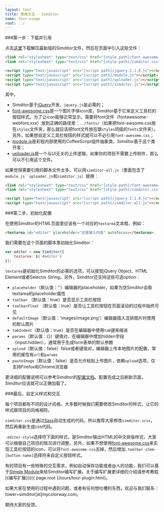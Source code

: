 ```yaml
---
layout: tour
title: 使用方法 - Simditor
name: tour-usage
root: ../
---
```


###第一步：下载并引用

点击[这里](#)下载解压最新版的Simditor文件，然后在页面中引入这些文件：

```html
<link rel="stylesheet" type="text/css" href="[style path]/font-awesome.css" />
<link rel="stylesheet" type="text/css" href="[style path]/simditor.css" />

<script type="text/javascript" src="[script path]/jquery-2.1.0.js"></script>
<script type="text/javascript" src="[script path]/module.js"></script>
<script type="text/javascript" src="[script path]/uploader.js"></script>
<script type="text/javascript" src="[script path]/simditor.js"></script>
```

其中，

* Simditor基于[jQuery](http://jquery.com)开发，`jquery.js`是必需的；
* [font-awesome.css](http://fontawesome.io/)是一个图片字体icon库，Simditor基于它来定义工具栏的按钮样式。为了让icon能够正常显示，需要将font文件（fontawesome-webfont.xxx）放到正确的路径里：`../fonts/`（如果把font-awsome.css放在`styles`文件夹，那么就应该把font文件放在跟`styles`同级的`fonts`文件夹）。另外，如果想自定义工具栏按钮的样式就可以不必引用`font-awesome.css`；
* [module.js](http://https://github.com/mycolorway/simple-module)是彩程内部使用的CoffeeScript组件抽象类，Simditor基于这个类开发；
* [uploader.js](https://github.com/mycolorway/simple-uploader)是一个与UI无关的上传逻辑，如果你的项目不需要上传附件，那么可以不引用这个文件。

如果觉得需要引用的脚本文件太多，可以用`simditor-all.js`（里面包含了`module.js``uploader.js`和`simditor.js`）替换：

```html
<link rel="stylesheet" type="text/css" href="[style path]/font-awesome.css" />
<link rel="stylesheet" type="text/css" href="[style path]/simditor.css" />

<script type="text/javascript" src="[script path]/jquery-2.1.0.js"></script>
<script type="text/javascript" src="[script path]/simditor-all.js"></script>
```


###第二步，初始化配置

在使用Simditor的HTML页面里应该有一个对应的`textarea`文本框，例如：

```html
<textarea id="editor" placeholder="这里输入内容" autofocus></textarea>
```

我们需要在这个页面的脚本里初始化Simditor：

```js
var editor = new Simditor({
	textarea: $('#editor')
});

```

`textarea`是初始化Simditor的必需的选项，可以接受jQuery Object、HTML Element或者Selector String。另外，Simditor还支持这些可选option：

* `placeholder`（默认值：''）编辑器的placeholder，如果为空Simditor会取textarea的placeholder属性
* `toolbar` （默认值：true）是否显示工具栏按钮
* `toolbarFloat` （默认值：true）是否让工具栏按钮在页面滚动的过程中始终可见
* `defaultImage`（默认值：'images/image.png'）编辑器插入混排图片时使用的默认图片
* `tabIndent`（默认值：true）是否在编辑器中使用`tab`键来缩进
* `params`（默认值：{}）键值对，在编辑器中增加hidden字段（input:hidden），通常用于生成form表单的默认参数
* `upload`（默认值：false）false或者键值对，编辑器上传本地图片的配置，常用的属性有`url`和`params`
* `pasteImage`（默认值：false）是否允许粘贴上传图片，依赖`upload`选项，仅支持Firefox和Chrome浏览器

更详细的配置说明可以参考Simditor的[配置文档](#)。配置完成之后刷新页面，Simditor应该就可以正确加载了。

###最后，自定义样式和交互

每个项目都有不同的设计风格，大多数时候我们需要修改Simditor的样式，让它的样式跟项目的风格相符。

`simditor.css`是通过[Sass](http://sass-lang.com/)自动生成的代码，所以推荐大家修改`simditor.scss`，然后再重新生成css代码。

`.editor-style`选择符下面的样式，是Simditor输出HTML的中文排版样式，大家可以根据自己项目的情况进行调整。另外，如果不想使用[font-awesome.css](http://fontawesome.io/)来实现工具栏按钮的icon，可以将`font-awesome.css`去掉，然后增加`.toolbar-item-[button name]`选择符来自定义按钮样式。

有的项目有一些特殊的交互需求，例如自动保存功能或者@人的功能，我们可以基于[Simple Module](http://https://github.com/mycolorway/simple-module)来给Simditor编写扩展。关于编写扩展更详细的介绍请参考教程[《编写扩展》]({{ page.root }}tours/tour-plugin.html)。

如果大家在使用的过程中遇到问题，或者有任何想吐槽的东西，欢迎与我们联系：tower+simditor[at]mycolorway.com。

期待大家的反馈。




